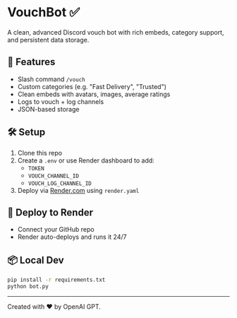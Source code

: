 # VouchBot ✅

A clean, advanced Discord vouch bot with rich embeds, category support, and persistent data storage.

## 🧾 Features
- Slash command `/vouch`
- Custom categories (e.g. "Fast Delivery", "Trusted")
- Clean embeds with avatars, images, average ratings
- Logs to vouch + log channels
- JSON-based storage

## 🛠 Setup

1. Clone this repo
2. Create a `.env` or use Render dashboard to add:
   - `TOKEN`
   - `VOUCH_CHANNEL_ID`
   - `VOUCH_LOG_CHANNEL_ID`
3. Deploy via [Render.com](https://render.com) using `render.yaml`

## 🚀 Deploy to Render
- Connect your GitHub repo
- Render auto-deploys and runs it 24/7

## 📦 Local Dev
```bash
pip install -r requirements.txt
python bot.py
```

---
Created with ❤️ by OpenAI GPT.
